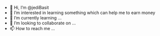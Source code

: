- 👋 Hi, I’m @jediBasit
- 👀 I’m interested in learning something which can help me to earn money
- 🌱 I’m currently learning ...
- 💞️ I’m looking to collaborate on ...
- 📫 How to reach me ...

<!---
jediBasit/jediBasit is a ✨ special ✨ repository because its `README.md` (this file) appears on your GitHub profile.
You can click the Preview link to take a look at your changes.
--->
